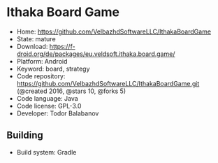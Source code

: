 # Ithaka Board Game

- Home: https://github.com/VelbazhdSoftwareLLC/IthakaBoardGame
- State: mature
- Download: https://f-droid.org/de/packages/eu.veldsoft.ithaka.board.game/
- Platform: Android
- Keyword: board, strategy
- Code repository: https://github.com/VelbazhdSoftwareLLC/IthakaBoardGame.git (@created 2016, @stars 10, @forks 5)
- Code language: Java
- Code license: GPL-3.0
- Developer: Todor Balabanov

## Building

- Build system: Gradle
